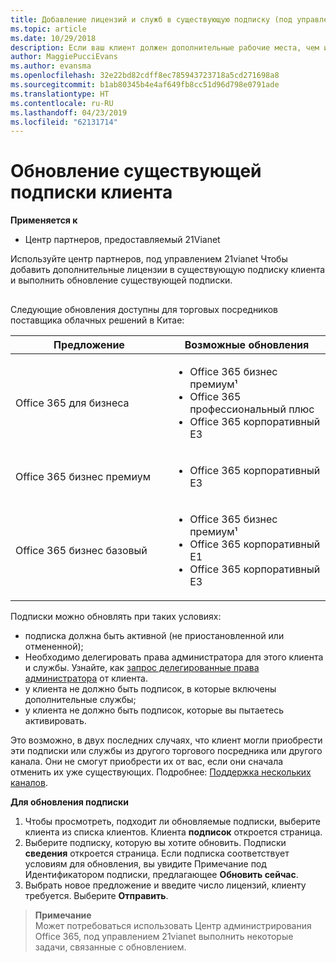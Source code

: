 ```yaml
---
title: Добавление лицензий и служб в существующую подписку (под управлением 21vianet центра партнеров)
ms.topic: article
ms.date: 10/29/2018
description: Если ваш клиент должен дополнительные рабочие места, чем их текущей подписки, которые предоставляются или другой версии с дополнительными службами, можно обновить подписку.
author: MaggiePucciEvans
ms.author: evansma
ms.openlocfilehash: 32e22bd82cdff8ec785943723718a5cd271698a8
ms.sourcegitcommit: b1ab80345b4e4af649fb8cc51d96d798e0791ade
ms.translationtype: HT
ms.contentlocale: ru-RU
ms.lasthandoff: 04/23/2019
ms.locfileid: "62131714"
---
```

# <a name="upgrade-an-existing-customer-subscription"></a>Обновление существующей подписки клиента

**Применяется к**

-   Центр партнеров, предоставляемый 21Vianet

Используйте центр партнеров, под управлением 21vianet Чтобы добавить дополнительные лицензии в существующую подписку клиента и выполнить обновление существующей подписки. 

## <a href="" id="upgradesubscription"></a>

Следующие обновления доступны для торговых посредников поставщика облачных решений в Китае:

<table>
<colgroup>
<col width="50%" />
<col width="50%" />
</colgroup>
<thead>
<tr class="header">
<th>Предложение</th>
<th>Возможные обновления</th>
</tr>
</thead>
<tbody>
<tr class="odd">
<td>Office 365 для бизнеса</td>
<td><ul>
<li>Office 365 бизнес премиум¹</li>
<li>Office 365 профессиональный плюс</li>
<li>Office 365 корпоративный E3</li>

</ul></td>
</tr>
<tr class="even">
<td>Office 365 бизнес премиум</td>
<td><ul>
<li>Office 365 корпоративный E3</li>

</ul></td>
</tr>
<tr class="odd">
<td>Office 365 бизнес базовый</td>
<td><ul>
<li>Office 365 бизнес премиум¹</li>
<li>Office 365 корпоративный E1</li>
<li>Office 365 корпоративный E3</li>

</ul></td>
</tr>
</tbody>
</table>


Подписки можно обновлять при таких условиях:

-   подписка должна быть активной (не приостановленной или отмененной);
-   Необходимо делегировать права администратора для этого клиента и службы. Узнайте, как [запрос делегированные права администратора](request-a-relationship-with-a-customer.md) от клиента.
-   у клиента не должно быть подписок, в которые включены дополнительные службы;
-   у клиента не должно быть подписок, которые вы пытаетесь активировать.

Это возможно, в двух последних случаях, что клиент могли приобрести эти подписки или службы из другого торгового посредника или другого канала. Они не смогут приобрести их от вас, если они сначала отменить их уже существующих. Подробнее: [Поддержка нескольких каналов](multichannel.md).

**Для обновления подписки**

1.  Чтобы просмотреть, подходит ли обновляемые подписки, выберите клиента из списка клиентов. Клиента **подписок** откроется страница.
2.  Выберите подписку, которую вы хотите обновить. Подписки **сведения** откроется страница. Если подписка соответствует условиям для обновления, вы увидите Примечание под Идентификатором подписки, предлагающее **Обновить сейчас**.
3.  Выбрать новое предложение и введите число лицензий, клиенту требуется. Выберите **Отправить**.

>**Примечание**<br>Может потребоваться использовать Центр администрирования Office 365, под управлением 21vianet выполнить некоторые задачи, связанные с обновлением.
